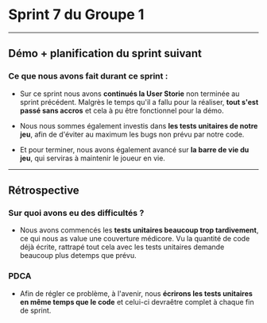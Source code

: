 # Sprint 7 du Groupe 1
---
## Démo + planification du sprint suivant
### Ce que nous avons fait durant ce sprint :
- Sur ce sprint nous avons **continués la User Storie** non terminée au sprint précédent. Malgrès le temps qu'il a fallu pour la réaliser, **tout s'est passé sans accros** et cela à pu être fonctionnel pour la démo. 

- Nous nous sommes également investis dans **les tests unitaires de notre jeu**, afin de d'éviter au maximum les bugs non prévu par notre code.
  
- Et pour terminer, nous avons également avancé sur **la barre de vie du jeu**, qui serviras à maintenir le joueur en vie.
---
## Rétrospective
### Sur quoi avons eu des difficultés ?

- Nous avons commencés les **tests unitaires beaucoup trop tardivement**, ce qui nous as value une couverture médicore. Vu la quantité de code déjà écrite, rattrapé tout cela avec les tests unitaires demande beaucoup plus detemps que prévu.

### PDCA

- Afin de régler ce problème, à l'avenir, nous **écrirons les tests unitaires en même temps que le code** et celui-ci devraêtre complet à chaque fin de sprint.
